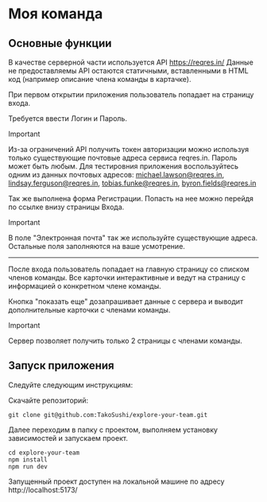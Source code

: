 # Моя команда

## Основные функции
В качестве серверной части используется API https://reqres.in/
Данные не предоставляемы API остаются статичными, вставленными в HTML код (например описание члена команды в картачке).

При первом открытии приложения пользователь попадает на страницу входа.

Требуется ввести Логин и Пароль. 

> [!IMPORTANT]
> Из-за ограничений API получить токен авторизации можно используя только существующие почтовые адреса сервиса reqres.in. Пароль может быть любым. Для тестировния приложения воспользуйтесь одним из данных почтовых адресов:  michael.lawson@reqres.in, lindsay.ferguson@reqres.in, tobias.funke@reqres.in, byron.fields@reqres.in

Так же выполнена форма Регистрации. Попасть на нее можно перейдя по ссылке внизу страницы Входа. 
> [!IMPORTANT]
> В поле "Электронная почта" так же используйте существующие адреса. 
Остальные поля заполняются на ваше усмотрение.
___

После входа пользователь попадает на главную страницу со списком членов команды. Все карточки интерактивные и ведут на страницу с информацией о конкретном члене команды.

Кнопка "показать еще" дозапрашивает данные с сервера и выводит дополнительные карточки с членами команды.
> [!IMPORTANT]
> Сервер позволяет получить только 2 страницы с членами команды.

## Запуск приложения

Следуйте следующим инструкциям: 

Скачайте репозиторий:
```
git clone git@github.com:TakoSushi/explore-your-team.git
```
Далее переходим в папку с проектом, выполняем установку зависимостей и запускаем проект.
```
cd explore-your-team
npm install
npm run dev
```
Запущенный проект доступен на локальной машине по адресу http://localhost:5173/